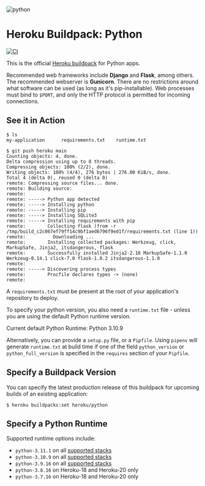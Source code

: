 ![python](https://cloud.githubusercontent.com/assets/51578/13712821/b68a42ce-e793-11e5-96b0-d8eb978137ba.png)

# Heroku Buildpack: Python

[![CI](https://github.com/heroku/heroku-buildpack-python/actions/workflows/ci.yml/badge.svg)](https://github.com/heroku/heroku-buildpack-python/actions/workflows/ci.yml)

This is the official [Heroku buildpack](https://devcenter.heroku.com/articles/buildpacks) for Python apps.

Recommended web frameworks include **Django** and **Flask**, among others. The recommended webserver is **Gunicorn**. There are no restrictions around what software can be used (as long as it's pip-installable). Web processes must bind to `$PORT`, and only the HTTP protocol is permitted for incoming connections.

See it in Action
----------------
```
$ ls
my-application		requirements.txt	runtime.txt

$ git push heroku main
Counting objects: 4, done.
Delta compression using up to 8 threads.
Compressing objects: 100% (2/2), done.
Writing objects: 100% (4/4), 276 bytes | 276.00 KiB/s, done.
Total 4 (delta 0), reused 0 (delta 0)
remote: Compressing source files... done.
remote: Building source:
remote:
remote: -----> Python app detected
remote: -----> Installing python
remote: -----> Installing pip
remote: -----> Installing SQLite3
remote: -----> Installing requirements with pip
remote:        Collecting flask (from -r /tmp/build_c2c067ef79ff14c9bf1aed6796f9ed1f/requirements.txt (line 1))
remote:          Downloading ...
remote:        Installing collected packages: Werkzeug, click, MarkupSafe, Jinja2, itsdangerous, flask
remote:        Successfully installed Jinja2-2.10 MarkupSafe-1.1.0 Werkzeug-0.14.1 click-7.0 flask-1.0.2 itsdangerous-1.1.0
remote:
remote: -----> Discovering process types
remote:        Procfile declares types -> (none)
remote:
```

A `requirements.txt` must be present at the root of your application's repository to deploy.

To specify your python version, you also need a `runtime.txt` file - unless you are using the default Python runtime version.

Current default Python Runtime: Python 3.10.9

Alternatively, you can provide a `setup.py` file, or a `Pipfile`.
Using `pipenv` will generate `runtime.txt` at build time if one of the field `python_version` or `python_full_version` is specified in the `requires` section of your `Pipfile`.

Specify a Buildpack Version
---------------------------

You can specify the latest production release of this buildpack for upcoming builds of an existing application:

    $ heroku buildpacks:set heroku/python


Specify a Python Runtime
------------------------

Supported runtime options include:

- `python-3.11.1` on all [supported stacks](https://devcenter.heroku.com/articles/stack#stack-support-details)
- `python-3.10.9` on all [supported stacks](https://devcenter.heroku.com/articles/stack#stack-support-details)
- `python-3.9.16` on all [supported stacks](https://devcenter.heroku.com/articles/stack#stack-support-details)
- `python-3.8.16` on Heroku-18 and Heroku-20 only
- `python-3.7.16` on Heroku-18 and Heroku-20 only
